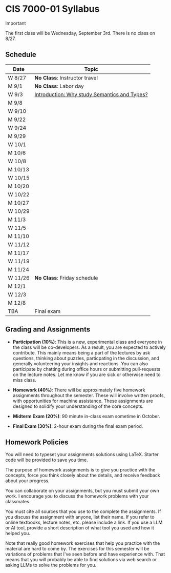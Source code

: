 # CIS 7000-01 Syllabus

> [!IMPORTANT]
> The first class will be Wednesday, September 3rd. There is no class on 8/27.

## Schedule

| Date    | Topic |
| ------  | ----- | 
| W 8/27  | **No Class**: Instructor travel              |
| M 9/1   | **No Class**: Labor day                      |
| W 9/3   | [Introduction: Why study Semantics and Types?](notes/01-introduction.md)|
| M 9/8   | |
| W 9/10  | |
| M 9/22  | |
| W 9/24  | |
| M 9/29  | |
| W 10/1  | |
| M 10/6  | |
| W 10/8  | | 
| M 10/13 | | 
| W 10/15 | | 
| M 10/20 | |
| W 10/22 | | 
| M 10/27 | |
| W 10/29 | | 
| M 11/3  | | 
| W 11/5  | | 
| M 11/10 | |
| W 11/12 | | 
| M 11/17 | | 
| W 11/19 | | 
| M 11/24 | | 
| W 11/26 | **No Class**: Friday schedule |
| M 12/1  | |
| W 12/3  | | 
| M 12/8  | | 
| TBA     | Final exam |

## Grading and Assignments

* **Participation (10%)**: This is a new, experimental class and everyone in
the class will be co-developers. As a result, you are expected to actively
contribute. This mainly means being a part of the lectures by ask questions,
thinking about puzzles, particpating in the discussion, and generally
volunteering your insights and reactions. You can also participate by chatting
during office hours or submitting pull-requests on the lecture notes. Let me
know if you are sick or otherwise need to miss class.

* **Homework (40%)**: There will be approximately five homework assignments
throughout the semester. These will involve written proofs, with
opportunities for machine assistance. These assignments are designed to
solidify your understanding of the core concepts.

* **Midterm Exam (20%)**: 90 minute in-class exam sometime in October.

* **Final Exam (30%)**: 2-hour exam during the final exam period.

## Homework Policies

You will need to typeset your assignments solutions using LaTeX. Starter code
will be provided to save you time.

The purpose of homework assignments is to give you practice with the concepts,
force you think closely about the details, and receive feedback about your
progress. 

You can collaborate on your assignments, but you must submit your own work. I
encourage you to discuss the homework problems with your classmates.

You must cite all sources that you use to the complete the assignments. If you
discuss the assignment with anyone, list their name. If you refer to online
textbooks, lecture notes, etc. please include a link. If you use a LLM or AI
tool, provide a short description of what tool you used and how it helped you.

Note that really good homework exercises that help you practice with the
material are hard to come by. The exercises for this semester will be
variations of problems that I've seen before and have experience with. That
means that you will probably be able to find solutions via web search or
asking LLMs to solve the problems for you. 


